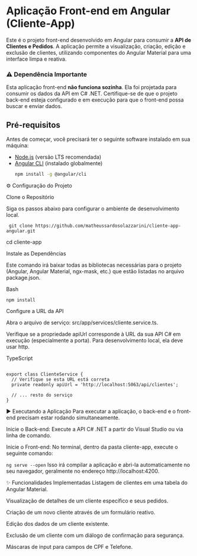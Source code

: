 
# Aplicação Front-end em Angular (Cliente-App)

Este é o projeto front-end desenvolvido em Angular para consumir a **API de Clientes e Pedidos**. A aplicação permite a visualização, criação, edição e exclusão de clientes, utilizando componentes do Angular Material para uma interface limpa e reativa.

### ⚠️ **Dependência Importante**

Esta aplicação front-end **não funciona sozinha**. Ela foi projetada para consumir os dados da API em C# .NET. Certifique-se de que o projeto back-end esteja configurado e em execução para que o front-end possa buscar e enviar dados.

## Pré-requisitos

Antes de começar, você precisará ter o seguinte software instalado em sua máquina:

* [Node.js](https://nodejs.org/en/) (versão LTS recomendada)
* [Angular CLI](https://angular.io/cli) (instalado globalmente)
  ```bash
  npm install -g @angular/cli

  
⚙️ Configuração do Projeto

Clone o Repositório

Siga os passos abaixo para configurar o ambiente de desenvolvimento local.

```
 git clone https://github.com/matheussardosolazzarini/cliente-app-angular.git
```
 
cd cliente-app 

Instale as Dependências

Este comando irá baixar todas as bibliotecas necessárias para o projeto (Angular, Angular Material, ngx-mask, etc.) que estão listadas no arquivo package.json.

Bash

```npm install```


Configure a URL da API

Abra o arquivo de serviço: src/app/services/cliente.service.ts.

Verifique se a propriedade apiUrl corresponde à URL da sua API C# em execução (especialmente a porta). Para desenvolvimento local, ela deve usar http.

TypeScript

```// src/app/services/cliente.service.ts

export class ClienteService {
  // Verifique se esta URL está correta
  private readonly apiUrl = 'http://localhost:5063/api/clientes'; 

  // ... resto do serviço
}
```


▶️ Executando a Aplicação
Para executar a aplicação, o back-end e o front-end precisam estar rodando simultaneamente.

Inicie o Back-end: Execute a API C# .NET a partir do Visual Studio ou via linha de comando.

Inicie o Front-end: No terminal, dentro da pasta cliente-app, execute o seguinte comando:



```ng serve --open```
Isso irá compilar a aplicação e abri-la automaticamente no seu navegador, geralmente no endereço http://localhost:4200.

✨ Funcionalidades Implementadas
Listagem de clientes em uma tabela do Angular Material.

Visualização de detalhes de um cliente específico e seus pedidos.

Criação de um novo cliente através de um formulário reativo.

Edição dos dados de um cliente existente.

Exclusão de um cliente com um diálogo de confirmação para segurança.

Máscaras de input para campos de CPF e Telefone.
